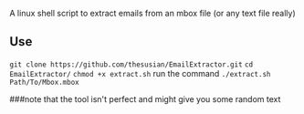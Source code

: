A linux shell script to extract emails from an mbox file (or any text file really)

## Use
```git clone https://github.com/thesusian/EmailExtractor.git```
```cd EmailExtractor/```
```chmod +x extract.sh```
run the command
```./extract.sh Path/To/Mbox.mbox```

###note that the tool isn't perfect and might give you some random text
